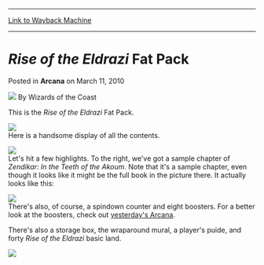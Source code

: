 
---
[Link to Wayback Machine](https://web.archive.org/web/20210916105641/https://magic.wizards.com/en/articles/archive/arcana/rise-eldrazi-fat-pack-2010-03-11)

[_metadata_:author]:- "Wizards of the Coast"
[_metadata_:description]:- "This is the Rise of the Eldrazi Fat Pack.Here is a handsome display of all the contents.Let's hit a few highlights. To the right, we've got a sample chapter of Zendikar: In the Teeth of the Akoum. Note that it's a sample chapter, even though it looks like it might be the full book in the picture there. It actually looks like this:There's also, of course, a spindown counter and"
[_metadata_:generator]:- "Drupal 7 (http://drupal.org)"
[_metadata_:node]:- "655161"
[_metadata_:publish_date]:- "2010-03-11"
[_metadata_:source]:- "div-main-content"
[_metadata_:title]:- "Rise of the Eldrazi Fat Pack"
[_metadata_:wayback_capture_timestamp]:- "2021-09-16 10:56:41"
[_metadata_:wayback_raw_url]:- "https://web.archive.org/web/20210916105641id_/https://magic.wizards.com/en/articles/archive/arcana/rise-eldrazi-fat-pack-2010-03-11"
[_metadata_:wayback_url]:- "https://magic.wizards.com/en/articles/archive/arcana/rise-eldrazi-fat-pack-2010-03-11"
---


*Rise of the Eldrazi* Fat Pack
==============================



 Posted in **Arcana**
 on March 11, 2010 






![](https://media.magic.wizards.com/styles/auth_small/public/images/person/wizards_author.jpg)
By Wizards of the Coast











This is the *Rise of the Eldrazi* Fat Pack.

![](https://media.magic.wizards.com/image_legacy_migration/mtg/images/daily/arcana/404_ROE_FatPack_Box.jpg)  
Here is a handsome display of all the contents.

![](https://media.magic.wizards.com/image_legacy_migration/mtg/images/daily/arcana/404_ROE_FatPack.jpg)  
Let's hit a few highlights. To the right, we've got a sample chapter of *Zendikar: In the Teeth of the Akoum*. Note that it's a sample chapter, even though it looks like it might be the full book in the picture there. It actually looks like this:

![](https://media.magic.wizards.com/image_legacy_migration/mtg/images/daily/arcana/404_ROESampleChapter.jpg)  
There's also, of course, a spindown counter and eight boosters. For a better look at the boosters, check out [yesterday's Arcana](/en/articles/archive/rise-eldrazi-booster-packs-2010-03-10).

There's also a storage box, the wraparound mural, a player's puide, and forty *Rise of the Eldrazi* basic land.

![](https://media.magic.wizards.com/image_legacy_migration/mtg/images/daily/arcana/404_mural.jpg)  






